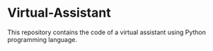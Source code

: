 # Virtual-Assistant
This repository contains the code of a virtual assistant using Python programming language.
